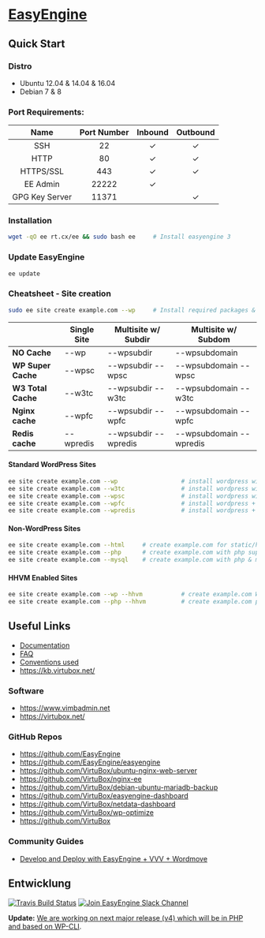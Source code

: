 # [EasyEngine](https://easyengine.io/)

## Quick Start

### Distro

- Ubuntu 12.04 & 14.04 & 16.04
- Debian 7 & 8

### Port Requirements:

| Name  | Port Number | Inbound | Outbound  |
|:-----:|:-----------:|:-------:|:---------:|
|SSH    |22           | ✓       |✓          |
|HTTP    |80           | ✓       |✓          |
|HTTPS/SSL    |443           | ✓       |✓          |
|EE Admin    |22222           | ✓       |          |
|GPG Key Server    |11371           |        |✓          |

### Installation

```bash
wget -qO ee rt.cx/ee && sudo bash ee     # Install easyengine 3
```

### Update EasyEngine

```bash
ee update
```

### Cheatsheet - Site creation

```bash
sudo ee site create example.com --wp     # Install required packages & setup WordPress on example.com
```

|                    |  Single Site  | 	Multisite w/ Subdir  |	Multisite w/ Subdom     |
|--------------------|---------------|-----------------------|--------------------------|
| **NO Cache**       |  --wp         |	--wpsubdir           |	--wpsubdomain           |
| **WP Super Cache** |	--wpsc       |	--wpsubdir --wpsc    |  --wpsubdomain --wpsc    |
| **W3 Total Cache** |  --w3tc       |	--wpsubdir --w3tc    |  --wpsubdomain --w3tc    |
| **Nginx cache**    |  --wpfc       |  --wpsubdir --wpfc    |  --wpsubdomain --wpfc    |
| **Redis cache**    |  --wpredis    |  --wpsubdir --wpredis |  --wpsubdomain --wpredis |

#### Standard WordPress Sites

```bash
ee site create example.com --wp                  # install wordpress without any page caching
ee site create example.com --w3tc                # install wordpress with w3-total-cache plugin
ee site create example.com --wpsc                # install wordpress with wp-super-cache plugin
ee site create example.com --wpfc                # install wordpress + nginx fastcgi_cache
ee site create example.com --wpredis             # install wordpress + nginx redis_cache
```

#### Non-WordPress Sites

```bash
ee site create example.com --html     # create example.com for static/html sites
ee site create example.com --php      # create example.com with php support
ee site create example.com --mysql    # create example.com with php & mysql support
```

#### HHVM Enabled Sites

```bash
ee site create example.com --wp --hhvm           # create example.com WordPress site with HHVM support
ee site create example.com --php --hhvm          # create example.com php site with HHVM support
```

## Useful Links

- [Documentation](https://easyengine.io/docs/)
- [FAQ](https://easyengine.io/faq/)
- [Conventions used](https://easyengine.io/wordpress-nginx/tutorials/conventions/)
- https://kb.virtubox.net/

### Software

- https://www.vimbadmin.net
- https://virtubox.net/

### GitHub Repos

- https://github.com/EasyEngine
- https://github.com/EasyEngine/easyengine
- https://github.com/VirtuBox/ubuntu-nginx-web-server
- https://github.com/VirtuBox/nginx-ee
- https://github.com/VirtuBox/debian-ubuntu-mariadb-backup
- https://github.com/VirtuBox/easyengine-dashboard
- https://github.com/VirtuBox/netdata-dashboard
- https://github.com/VirtuBox/wp-optimize
- https://github.com/VirtuBox

### Community Guides
- [Develop and Deploy with EasyEngine + VVV + Wordmove](https://github.com/joeguilmette/ee-vvv-wordmove)

## Entwicklung

[![Travis Build Status](https://travis-ci.org/EasyEngine/easyengine.svg)](https://travis-ci.org/EasyEngine/easyengine) [![Join EasyEngine Slack Channel](http://slack.easyengine.io/badge.svg)](http://slack.easyengine.io/)

**Update:** [We are working on next major release (v4) which will be in PHP and based on WP-CLI](https://easyengine.io/blog/easyengine-v4-development-begins/).
